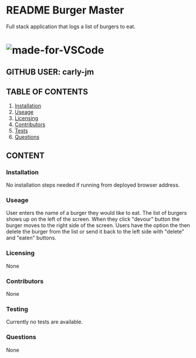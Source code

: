 # README Burger Master

Full stack application that logs a list of burgers to eat.

# ![made-for-VSCode](https://img.shields.io/badge/Made%20for-VSCode-1f425f.svg)

## GITHUB USER: carly-jm

## TABLE OF CONTENTS

1. [Installation](###Installation)
2. [Useage](###Useage)
3. [Licensing](###Licensing)
4. [Contributors](###Contributors)
5. [Tests](###Testing)
6. [Questions](###Questions)

## CONTENT

### Installation

No installation steps needed if running from deployed browser address.

### Useage

User enters the name of a burger they would like to eat. The list of burgers shows up on the left of the screen. When they click "devour" button the burger moves to the right side of the screen. Users have the option the then delete the burger from the list or send it back to the left side with "delete" and "eaten" buttons.

### Licensing

None

### Contributors

None

### Testing

Currently no tests are available.

### Questions

None

